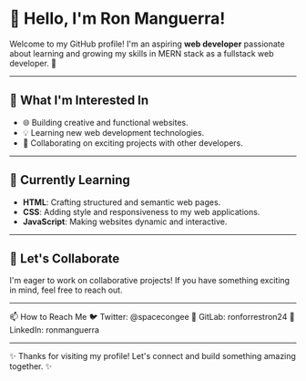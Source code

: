 # 👋 Hello, I'm Ron Manguerra!

Welcome to my GitHub profile! I'm an aspiring **web developer** passionate about learning and growing my skills in MERN stack as a fullstack web developer. 🚀

---

## 👀 What I'm Interested In
- 🌐 Building creative and functional websites.
- 💡 Learning new web development technologies.
- 🤝 Collaborating on exciting projects with other developers.

---

## 🌱 Currently Learning
- **HTML**: Crafting structured and semantic web pages.
- **CSS**: Adding style and responsiveness to my web applications.
- **JavaScript**: Making websites dynamic and interactive.

---

## 💬 Let's Collaborate
I'm eager to work on collaborative projects! If you have something exciting in mind, feel free to reach out.

---

📫 How to Reach Me
🐦 Twitter: @spacecongee
🐙 GitLab: ronforrestron24
🔗 LinkedIn: ronmanguerra

---

✨ Thanks for visiting my profile! Let's connect and build something amazing together. ✨
